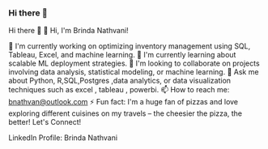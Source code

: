 ### Hi there 👋

Hi there 👋
👋 Hi, I'm Brinda Nathvani!

🔭 I'm currently working on optimizing inventory management using SQL, Tableau, Excel, and machine learning.
🌱 I'm currently learning about scalable ML deployment strategies.
👯 I'm looking to collaborate on projects involving data analysis, statistical modeling, or machine learning.
💬 Ask me about Python, R,SQL,Postgres ,data analytics, or data visualization techniques such as excel , tableau , powerbi.
📫 How to reach me: bnathvan@outlook.com
⚡ Fun fact: I'm a huge fan of pizzas and love exploring different cuisines on my travels – the cheesier the pizza, the better!
Let's Connect!

LinkedIn Profile:
Brinda Nathvani
